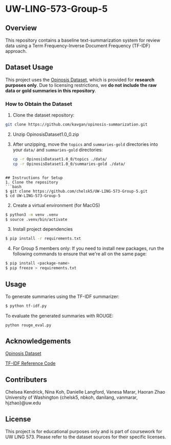 # UW-LING-573-Group-5

## Overview
This repository contains a baseline text-summarization system for review data using a Term Frequency-Inverse Document Frequency (TF-IDF) approach. 

## Dataset Usage

This project uses the [Opinosis Dataset](https://github.com/kavgan/opinosis-summarization), which is provided for **research purposes only**. Due to licensing restrictions, we **do not include the raw data or gold summaries in this repository**.

### How to Obtain the Dataset
1. Clone the dataset repository:
```bash
git clone https://github.com/kavgan/opinosis-summarization.git
```

2. Unzip OpinosisDataset1.0_0.zip

3. After unzipping, move the `topics` and `summaries-gold` directories into your `data/` and `summaries-gold`  directories:
   ```bash
   cp -r OpinosisDataset1.0_0/topics ./data/
   cp -r OpinosisDataset1.0_0/summaries-gold ./data/
```

## Instructions for Setup
1. Clone the repository
```bash
$ git clone https://github.com/chelsk5/UW-LING-573-Group-5.git
$ cd UW-LING-573-Group-5
```

2. Create a virtual environment (for MacOS)
```bash
$ python3 -m venv .venv
$ source .venv/bin/activate 
```

3. Install project dependencies
```bash
$ pip install -r requirements.txt
```

4. For Group 5 members only: If you need to install new packages, run the following commands to ensure that we're all on the same page:
```bash
$ pip install <package-name>
$ pip freeze > requirements.txt
```

## Usage
To generate summaries using the TF-IDF summarizer:
```bash
$ python tf-idf.py
```

To evaluate the generated summaries with ROUGE:
```bash
python rouge_eval.py
```

## Acknowledgements
[Opinosis Dataset](https://github.com/kavgan/opinosis-summarization/blob/master/README.md)

[TF-IDF Reference Code](https://github.com/wangyuhsin/tfidf-text-summarization/blob/main/README.md)

## Contributers
Chelsea Kendrick, Nina Koh, Danielle Langford, Vanesa Marar, Haoran Zhao
University of Washington
{chelsk5, nbkoh, danilang, vanmarar, hjzhao}@uw.edu

## License
This project is for educational purposes only and is part of coursework for UW LING 573. Please refer to the dataset sources for their specific licenses.
